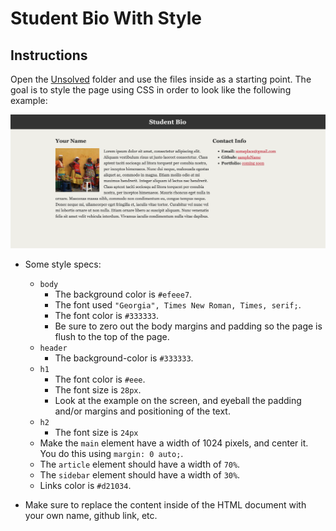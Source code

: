# Student Bio With Style

## Instructions

Open the [Unsolved](Unsolved) folder and use the files inside as a starting point. The goal is 
to style the page using CSS in order to look like the following example:

![BioLayout.png](Images/BioLayout.png)

* Some style specs:
  * `body`
    * The background color is `#efeee7`.
    * The font used `"Georgia", Times New Roman, Times, serif;`.
    * The font color is `#333333`.
    * Be sure to zero out the body margins and padding so the page is flush to the top of the page.
  * `header`
    * The background-color is `#333333`.
  * `h1`
    * The font color is `#eee`.
    * The font size is `28px`.
    * Look at the example on the screen, and eyeball the padding and/or margins and positioning of the text.
  * `h2`
    * The font size is `24px`
  * Make the `main` element have a width of 1024 pixels, and center it. You do this using `margin: 0 auto;`.
  * The `article` element should have a width of `70%`.
  * The `sidebar` element should have a width of `30%`.
  * Links color is `#d21034`.

* Make sure to replace the content inside of the HTML document with your own name, github link, etc.
